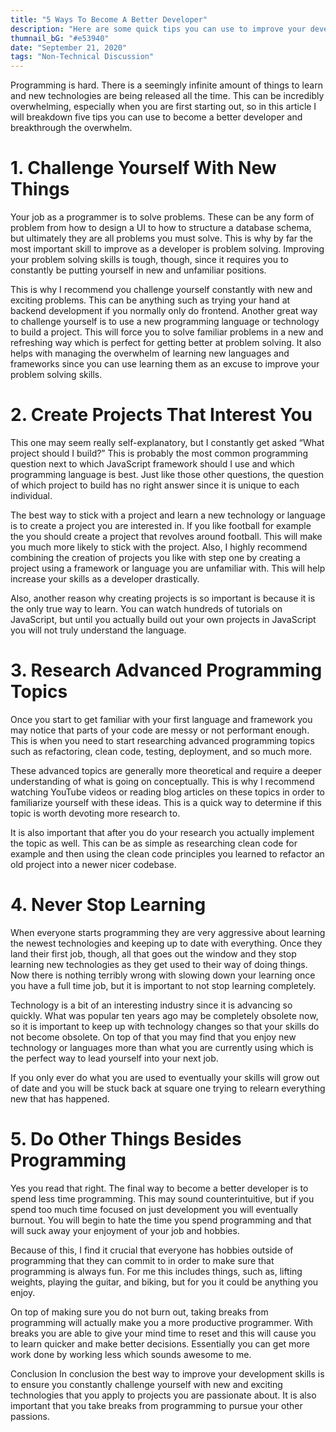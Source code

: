 ```yaml
---
title: "5 Ways To Become A Better Developer"
description: "Here are some quick tips you can use to improve your development skills."
thumnail_bG: "#e53940"
date: "September 21, 2020"
tags: "Non-Technical Discussion"
---
```


Programming is hard. There is a seemingly infinite amount of things to learn and new technologies are being released all the time. This can be incredibly overwhelming, especially when you are first starting out, so in this article I will breakdown five tips you can use to become a better developer and breakthrough the overwhelm.

# 1. Challenge Yourself With New Things
Your job as a programmer is to solve problems. These can be any form of problem from how to design a UI to how to structure a database schema, but ultimately they are all problems you must solve. This is why by far the most important skill to improve as a developer is problem solving. Improving your problem solving skills is tough, though, since it requires you to constantly be putting yourself in new and unfamiliar positions.

This is why I recommend you challenge yourself constantly with new and exciting problems. This can be anything such as trying your hand at backend development if you normally only do frontend. Another great way to challenge yourself is to use a new programming language or technology to build a project. This will force you to solve familiar problems in a new and refreshing way which is perfect for getting better at problem solving. It also helps with managing the overwhelm of learning new languages and frameworks since you can use learning them as an excuse to improve your problem solving skills.

# 2. Create Projects That Interest You
This one may seem really self-explanatory, but I constantly get asked “What project should I build?” This is probably the most common programming question next to which JavaScript framework should I use and which programming language is best. Just like those other questions, the question of which project to build has no right answer since it is unique to each individual.

The best way to stick with a project and learn a new technology or language is to create a project you are interested in. If you like football for example the you should create a project that revolves around football. This will make you much more likely to stick with the project. Also, I highly recommend combining the creation of projects you like with step one by creating a project using a framework or language you are unfamiliar with. This will help increase your skills as a developer drastically.

Also, another reason why creating projects is so important is because it is the only true way to learn. You can watch hundreds of tutorials on JavaScript, but until you actually build out your own projects in JavaScript you will not truly understand the language.

# 3. Research Advanced Programming Topics
Once you start to get familiar with your first language and framework you may notice that parts of your code are messy or not performant enough. This is when you need to start researching advanced programming topics such as refactoring, clean code, testing, deployment, and so much more.

These advanced topics are generally more theoretical and require a deeper understanding of what is going on conceptually. This is why I recommend watching YouTube videos or reading blog articles on these topics in order to familiarize yourself with these ideas. This is a quick way to determine if this topic is worth devoting more research to.

It is also important that after you do your research you actually implement the topic as well. This can be as simple as researching clean code for example and then using the clean code principles you learned to refactor an old project into a newer nicer codebase.

# 4. Never Stop Learning
When everyone starts programming they are very aggressive about learning the newest technologies and keeping up to date with everything. Once they land their first job, though, all that goes out the window and they stop learning new technologies as they get used to their way of doing things. Now there is nothing terribly wrong with slowing down your learning once you have a full time job, but it is important to not stop learning completely.

Technology is a bit of an interesting industry since it is advancing so quickly. What was popular ten years ago may be completely obsolete now, so it is important to keep up with technology changes so that your skills do not become obsolete. On top of that you may find that you enjoy new technology or languages more than what you are currently using which is the perfect way to lead yourself into your next job.

If you only ever do what you are used to eventually your skills will grow out of date and you will be stuck back at square one trying to relearn everything new that has happened.

# 5. Do Other Things Besides Programming
Yes you read that right. The final way to become a better developer is to spend less time programming. This may sound counterintuitive, but if you spend too much time focused on just development you will eventually burnout. You will begin to hate the time you spend programming and that will suck away your enjoyment of your job and hobbies.

Because of this, I find it crucial that everyone has hobbies outside of programming that they can commit to in order to make sure that programming is always fun. For me this includes things, such as, lifting weights, playing the guitar, and biking, but for you it could be anything you enjoy.

On top of making sure you do not burn out, taking breaks from programming will actually make you a more productive programmer. With breaks you are able to give your mind time to reset and this will cause you to learn quicker and make better decisions. Essentially you can get more work done by working less which sounds awesome to me.

Conclusion
In conclusion the best way to improve your development skills is to ensure you constantly challenge yourself with new and exciting technologies that you apply to projects you are passionate about. It is also important that you take breaks from programming to pursue your other passions.